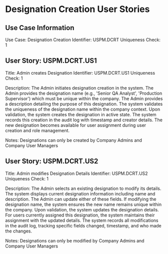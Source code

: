 # Designation Creation User Stories

## Use Case Information
Use Case: Designation Creation
Identifier: USPM.DCRT
Uniqueness Check: 1

## User Story: USPM.DCRT.US1
Title: Admin creates Designation
Identifier: USPM.DCRT.US1
Uniqueness Check: 1

Description:
The Admin initiates designation creation in the system. The Admin provides the designation name (e.g., 'Senior QA Analyst', 'Production Supervisor') which must be unique within the company. The Admin provides a description detailing the purpose of this designation. The system validates the uniqueness of the designation name within the company context. Upon validation, the system creates the designation in active state. The system records this creation in the audit log with timestamp and creator details. The new designation becomes available for user assignment during user creation and role management.

Notes:
Designations can only be created by Company Admins and Company User Managers

## User Story: USPM.DCRT.US2
Title: Admin modifies Designation Details
Identifier: USPM.DCRT.US2
Uniqueness Check: 1

Description:
The Admin selects an existing designation to modify its details. The system displays current designation information including name and description. The Admin can update either of these fields. If modifying the designation name, the system ensures the new name remains unique within the company. Upon validation, the system updates the designation details. For users currently assigned this designation, the system maintains their assignment with the updated details. The system records all modifications in the audit log, tracking specific fields changed, timestamp, and who made the changes.

Notes:
Designations can only be modified by Company Admins and Company User Managers
